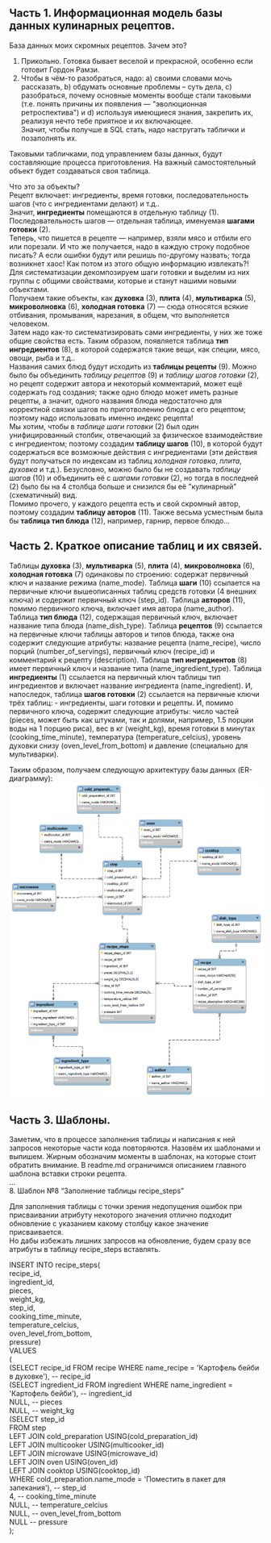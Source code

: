 ## **Часть 1. Информационная модель базы данных кулинарных рецептов.**  
База данных моих скромных рецептов. Зачем это?
1) Прикольно. Готовка бывает веселой и прекрасной, особенно если готовит Гордон Рамзи.  
2) Чтобы в чём-то разобраться, надо: a) своими словами мочь рассказать, b) обдумать основные проблемы – суть дела, c) разобраться, почему основные моменты вообще стали таковыми (т.е. понять причины их появления — "эволюционная ретроспектива") и d) используя имеющиеся знания, закрепить их, реализуя нечто тебе приятное и их включающее.  
Значит, чтобы получше в SQL стать, надо настругать таблички и позаполнять их.  

Таковыми табличками, под управлением базы данных, будут составляющие процесса приготовления.
На важный самостоятельный объект будет создаваться своя таблица.

Что это за объекты?  
Рецепт включает: ингредиенты, время готовки, последовательность шагов (что с ингредиентами делают) и т.д..  
Значит, **ингредиенты** помещаются в отдельную таблицу (1).  
Последовательность шагов — отдельная таблица, именуемая **шагами готовки** (2).  
Теперь, что пишется в рецепте — например, взяли мясо и отбили его или порезали.  И что же получается, надо в каждую строку подобное писать? А если ошибки будут или решишь по-другому назвать; тогда возникнет хаос! Как потом из этого общую информацию извлекать?! Для систематизации декомпозируем шаги готовки и выделим из них группы с общими свойствами, которые и станут нашими новыми объектами.  
Получаем такие объекты, как **духовка** (3), **плита** (4), **мультиварка** (5), **микроволновка** (6), **холодная готовка** (7) — сюда относятся всякие отбивания, промывания, нарезания, в общем, что выполняется человеком.  
Затем надо как-то систематизировать сами ингредиенты, у них же тоже общие свойства есть. Таким образом, появляется таблица **тип ингредиентов** (8), в которой содержатся такие вещи, как специи, мясо, овощи,  рыба и т.д..  
Названия самих блюд будут исходить из **таблицы рецепты** (9). Можно было бы объединить *таблицу рецептов* (9) и *таблицу шагов готовки* (2), но рецепт содержит автора и некоторый комментарий, может ещё  содержать год создания; также одно блюдо может иметь разные рецепты, а значит, одного названия блюда недостаточно для корректной связки шагов по приготволению блюда с его рецептом; поэтому надо использовать именно индекс рецепта!   
Мы хотим, чтобы в *таблице шаги готовки* (2) был один унифицированный столбик, отвечающий за физическое взаимодействие с ингредиентом; поэтому создадим **таблицу шагов** (10), в которой будут содержаться все  возможные действия с ингредиентами (эти действия будут получаться по индексам из таблиц *холодная готовка*, *плита*, *духовка* и т.д.). Безусловно, можно было бы не создавать *таблицу шагов* (10) и объединить  её с *шагами готовки* (2), но тогда в последней (2) было бы на 4 столбца больше и снизился бы её "кулинарный" (схематичный) вид.  
Помимо прочего, у каждого рецепта есть и свой скромный автор, поэтому создадим **таблицу авторов** (11). Также весьма усместным была бы **таблица тип блюда** (12), например, гарнир, первое блюдо...

## **Часть 2. Краткое описание таблиц и их связей.**  
Таблицы **духовка** (3), **мультиварка** (5), **плита** (4), **микроволновка** (6), **холодная готовка** (7) одинаковы по строению: содержат первичный ключ и название режима (name_mode). Таблица **шаги** (10) ссылается на первичные ключи вышеописанных таблиц средств готовки (4 внешних ключа) и содержит первичный ключ (step_id). Таблица **авторов** (11), помимо первичного ключа, включает имя автора (name_author). Таблица **тип блюда** (12), содержащая первичный ключ, включает название типа блюда (name_dish_type). Таблица **рецептов** (9) ссылается на первичные ключи таблицы авторов и типов блюда, также она содержит следующие атрибуты: название рецепта (name_recipe), число порций (number_of_servings), первичный ключ (recipe_id) и комментарий к рецепту (description). Таблица **тип ингредиентов** (8) имеет первичный ключ и название типа (name_ingredient_type). Таблица **ингредиенты** (1) ссылается на первичный ключ таблицы тип ингредиентов и включает название ингредиента (name_ingredient). И, напоследок, таблица **шагов готовки** (2) ссылается на первичные ключи трёх таблиц: - ингредиенты, шаги готовки и рецепты. И, помимо первичного ключа, содержит следующие атрибуты: число частей (pieces, может быть как штуками, так и долями, например, 1.5 порции воды на 1 порцию риса), вес в кг (weight_kg), время готовки в минутах (cooking_time_minute), температура (temperature_celcius), уровень духовки снизу (oven_level_from_bottom) и давление (специально для мультиварки).  
  
Таким образом, получаем следующую архитектуру базы данных (ER-диаграмму):
![ER диаграмма базы данных рецептов](https://github.com/Paradise151/My_recipes_database/blob/main/ER%20diagram%20of%20Recipe%20DB.png)
## **Часть 3. Шаблоны.**  
Заметим, что в процессе заполнения таблицы и написания к ней запросов некоторые части кода повторяются. Назовём их шаблонами и выпишем. Жирным обозначим моменты в шаблонах, на которые стоит обратить внимание.
В readme.md ограничимся описанием главного шаблона вставки строки рецепта.  
...    
8. Шаблон №8 “Заполнение таблицы recipe_steps”

Для заполнения таблицы с точки зрения недопущения ошибок при присваивании атрибуту некоторого значения отлично подходит обновление с указанием какому столбцу какое значение присваивается.  
Но дабы избежать лишних запросов на обновление, будем сразу все атрибуты в таблицу recipe_steps вставлять.  

INSERT INTO recipe_steps(  
    recipe_id,  
    ingredient_id,  
    pieces,  
    weight_kg,  
    step_id,  
    cooking_time_minute,  
    temperature_celcius,    
    oven_level_from_bottom,  
    pressure)  
VALUES  
(  
(SELECT recipe_id FROM recipe WHERE name_recipe = 'Картофель бейби в духовке'),  -- recipe_id  
(SELECT ingredient_id FROM ingredient WHERE name_ingredient  = 'Картофель бейби'),  -- ingredient_id  
NULL,  -- pieces  
NULL,  -- weight_kg  
(SELECT step_id    
 FROM step   
	 LEFT JOIN  cold_preparation USING(cold_preparation_id)  
	 LEFT JOIN  multicooker USING(multicooker_id)  
	 LEFT JOIN  microwave USING(microwave_id)  
	 LEFT JOIN oven USING(oven_id)  
	 LEFT JOIN cooktop USING(cooktop_id)  
 WHERE cold_preparation.name_mode = 'Поместить в пакет для запекания'),   -- step_id  
4,  -- cooking_time_minute  
NULL,  -- temperature_celcius  
NULL,  -- oven_level_from_bottom  
NULL  -- pressure  
);  




